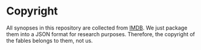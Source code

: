 # Copyright

All synopses in this repository are collected from [IMDB](https://www.imdb.com).
We just package them into a JSON format for research purposes.
Therefore, the copyright of the fables belongs to them, not us.
